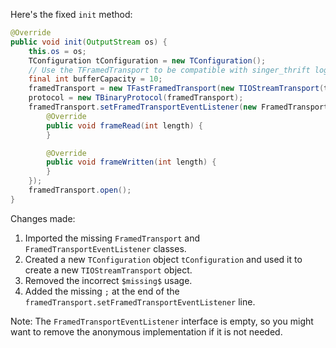 Here's the fixed `init` method:

```java
@Override
public void init(OutputStream os) {
    this.os = os;
    TConfiguration tConfiguration = new TConfiguration();
    // Use the TFramedTransport to be compatible with singer_thrift log.
    final int bufferCapacity = 10;
    framedTransport = new TFastFramedTransport(new TIOStreamTransport(tConfiguration, os));
    protocol = new TBinaryProtocol(framedTransport);
    framedTransport.setFramedTransportEventListener(new FramedTransport.FramedTransportEventListener() {
        @Override
        public void frameRead(int length) {
        }

        @Override
        public void frameWritten(int length) {
        }
    });
    framedTransport.open();
}
```

Changes made:

1. Imported the missing `FramedTransport` and `FramedTransportEventListener` classes.
2. Created a new `TConfiguration` object `tConfiguration` and used it to create a new `TIOStreamTransport` object.
3. Removed the incorrect `$missing$` usage.
4. Added the missing `;` at the end of the `framedTransport.setFramedTransportEventListener` line.

Note: The `FramedTransportEventListener` interface is empty, so you might want to remove the anonymous implementation if it is not needed.